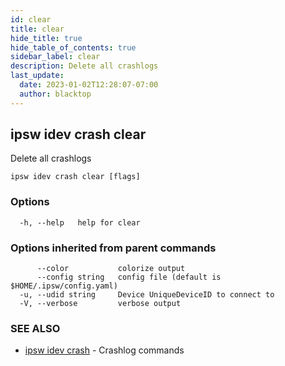 ```yaml
---
id: clear
title: clear
hide_title: true
hide_table_of_contents: true
sidebar_label: clear
description: Delete all crashlogs
last_update:
  date: 2023-01-02T12:28:07-07:00
  author: blacktop
---
```

## ipsw idev crash clear

Delete all crashlogs

```
ipsw idev crash clear [flags]
```

### Options

```
  -h, --help   help for clear
```

### Options inherited from parent commands

```
      --color           colorize output
      --config string   config file (default is $HOME/.ipsw/config.yaml)
  -u, --udid string     Device UniqueDeviceID to connect to
  -V, --verbose         verbose output
```

### SEE ALSO

* [ipsw idev crash](/docs/cli/ipsw/idev/crash)	 - Crashlog commands

